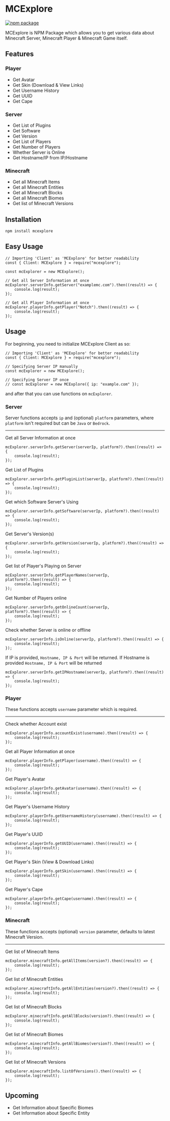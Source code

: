 # MCExplore
[![npm package](https://nodei.co/npm/mcexplore.png?downloads=true&downloadRank=true&stars=true)](https://nodei.co/npm/mcexplore/)

MCExplore is NPM Package which allows you to get various data about Minecraft Server, Minecraft Player & Minecraft Game itself.
## Features
### Player
* Get Avatar
* Get Skin (Download & View Links)
* Get Username History
* Get UUID
* Get Cape
### Server
* Get List of Plugins
* Get Software
* Get Version
* Get List of Players
* Get Number of Players
* Whether Server is Online
* Get Hostname/IP from IP/Hostname
### Minecraft
* Get all Minecraft Items
* Get all Minecraft Entities
* Get all Minecraft Blocks
* Get all Minecraft Biomes
* Get list of Minecraft Versions

## Installation
```
npm install mcexplore
```

## Easy Usage
```
// Importing 'Client' as 'MCExplore' for better readability
const { Client: MCExplore } = require("mcexplore");

const mcExplorer = new MCExplore();

// Get all Server Information at once
mcExplorer.serverInfo.getServer("examplemc.com").then((result) => {
    console.log(result);
});

// Get all Player Information at once
mcExplorer.playerInfo.getPlayer("Notch").then((result) => {
    console.log(result);
});
```

## Usage
For beginning, you need to initialize MCExplore Client as so:
```
// Importing 'Client' as 'MCExplore' for better readability
const { Client: MCExplore } = require("mcexplore");

// Specifying Server IP manually
const mcExplorer = new MCExplore();

// Specifying Server IP once
// const mcExplorer = new MCExplore({ ip: "example.com" });
```
and after that you can use functions on `mcExplorer`.
### **Server**
Server functions accepts `ip` and (optional) `platform` parameters, where `platform` isn't required but can be `Java` or `Bedrock`.
___
Get all Server Information at once
```
mcExplorer.serverInfo.getServer(serverIp, platform?).then((result) => {
    console.log(result);
});
```
Get List of Plugins
```
mcExplorer.serverInfo.getPluginList(serverIp, platform?).then((result) => {
    console.log(result);
});
```
Get which Software Server's Using
```
mcExplorer.serverInfo.getSoftware(serverIp, platform?).then((result) => {
    console.log(result);
});
```
Get Server's Version(s)
```
mcExplorer.serverInfo.getVersion(serverIp, platform?).then((result) => {
    console.log(result);
});
```
Get list of Player's Playing on Server
```
mcExplorer.serverInfo.getPlayerNames(serverIp, platform?).then((result) => {
    console.log(result);
});
```
Get Number of Players online
```
mcExplorer.serverInfo.getOnlineCount(serverIp, platform?).then((result) => {
    console.log(result);
});
```
Check whether Server is online or offline
```
mcExplorer.serverInfo.isOnline(serverIp, platform?).then((result) => {
    console.log(result);
});
```
If IP is provided, `Hostname, IP & Port` will be returned.
If Hostname is provided `Hostname, IP & Port` will be returned
```
mcExplorer.serverInfo.getIPHostname(serverIp, platform?).then((result) => {
    console.log(result);
});
```
### **Player**
These functions accepts `username` parameter which is required.
___
Check whether Account exist
```
mcExplorer.playerInfo.accountExist(username).then((result) => {
    console.log(result);
});
```
Get all Player Information at once
```
mcExplorer.playerInfo.getPlayer(username).then((result) => {
    console.log(result);
});
```
Get Player's Avatar
```
mcExplorer.playerInfo.getAvatar(username).then((result) => {
    console.log(result);
});
```
Get Player's Username History
```
mcExplorer.playerInfo.getUsernameHistory(username).then((result) => {
    console.log(result);
});
```
Get Player's UUID
```
mcExplorer.playerInfo.getUUID(username).then((result) => {
    console.log(result);
});
```
Get Player's Skin (View & Download Links)
```
mcExplorer.playerInfo.getSkin(username).then((result) => {
    console.log(result);
});
```
Get Player's Cape
```
mcExplorer.playerInfo.getCape(username).then((result) => {
    console.log(result);
});
```
### **Minecraft**
These functions accepts (optional) `version` parameter, defaults to latest Minecraft Version.
___
Get list of Minecraft Items
```
mcExplorer.minecraftInfo.getAllItems(version?).then((result) => {
    console.log(result);
});
```
Get list of Minecraft Entities
```
mcExplorer.minecraftInfo.getAllEntities(version?).then((result) => {
    console.log(result);
});
```
Get list of Minecraft Blocks
```
mcExplorer.minecraftInfo.getAllBlocks(version?).then((result) => {
    console.log(result);
});
```
Get list of Minecraft Biomes
```
mcExplorer.minecraftInfo.getAllBiomes(version?).then((result) => {
    console.log(result);
});
```
Get list of Minecraft Versions
```
mcExplorer.minecraftInfo.listOfVersions().then((result) => {
    console.log(result);
});
```

## Upcoming
* Get Information about Specific Biomes
* Get Information about Specific Entity